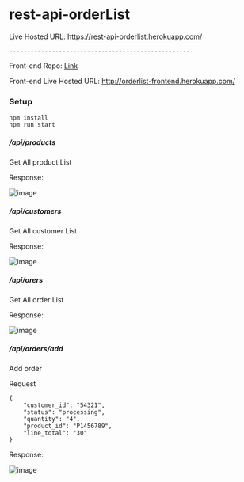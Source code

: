 # rest-api-orderList
Live Hosted URL: https://rest-api-orderlist.herokuapp.com/

```
---------------------------------------------------
```

Front-end Repo: [Link](https://github.com/abduljavedkhan/orderList-front-end/tree/master)

Front-end Live Hosted URL: http://orderlist-frontend.herokuapp.com/


### Setup
```
npm install
npm run start
```
##### /api/products
Get All product List

Response:

![image](https://user-images.githubusercontent.com/44355278/123935013-788edf00-d9b1-11eb-9356-e45e87910a97.png)


##### /api/customers
Get All customer List

Response:

![image](https://user-images.githubusercontent.com/44355278/123934914-5d23d400-d9b1-11eb-91ac-c406a516e137.png)


##### /api/orers
Get All order List

Response:

![image](https://user-images.githubusercontent.com/44355278/123934761-3c5b7e80-d9b1-11eb-85b9-f1cf9e173b1c.png)


##### /api/orders/add
Add order

Request
```
{
    "customer_id": "54321",
    "status": "processing",
    "quantity": "4",
    "product_id": "P1456789",
    "line_total": "30"
}
```
Response:

![image](https://user-images.githubusercontent.com/44355278/123934640-1d5cec80-d9b1-11eb-9255-6f5485541591.png)

